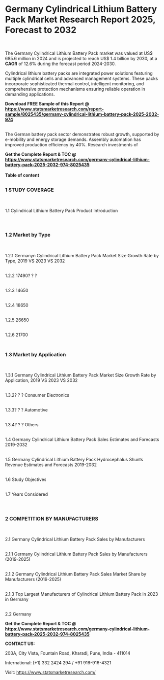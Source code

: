 <h1>Germany Cylindrical Lithium Battery Pack Market Research Report 2025, Forecast to 2032</h1><br/><p>The Germany Cylindrical Lithium Battery Pack market was valued at US$ 685.6 million in 2024 and is projected to reach US$ 1.4 billion by 2030, at a <strong>CAGR</strong> of 12.6% during the forecast period 2024-2030.</p><p>
 
 Cylindrical lithium battery packs are integrated power solutions featuring multiple cylindrical cells and advanced management systems. These packs incorporate sophisticated thermal control, intelligent monitoring, and comprehensive protection mechanisms ensuring reliable operation in demanding applications.</p><div><b>Download FREE Sample of this Report @ <a href="https://www.statsmarketresearch.com/download-free-sample/8025435/germany-cylindrical-lithium-battery-pack-2025-2032-974">https://www.statsmarketresearch.com/report-sample/8025435/germany-cylindrical-lithium-battery-pack-2025-2032-974</a></b></div><br><p>
 
 The German battery pack sector demonstrates robust growth, supported by e-mobility and energy storage demands. Assembly automation has improved production efficiency by 40%. Research investments of</p><div><b>Get the Complete Report & TOC @ <a href="https://www.statsmarketresearch.com/germany-cylindrical-lithium-battery-pack-2025-2032-974-8025435">https://www.statsmarketresearch.com/germany-cylindrical-lithium-battery-pack-2025-2032-974-8025435</a></b></div><br><b>Table of content</b><p><h2><span style="font-size:16px"><strong>1 STUDY COVERAGE</strong></span></h2><br />
 
 <p>1.1 Cylindrical Lithium Battery Pack Product Introduction</p><br />
 
 <h2><span style="font-size:16px"><strong>1.2 Market by Type</strong></span></h2><br />
 
 <p>1.2.1 Germanyn Cylindrical Lithium Battery Pack Market Size Growth Rate by Type, 2019 VS 2023 VS 2032<br /><br />
 
 1.2.2 17490? ? ? <br /><br />
 
 1.2.3 14650<br /><br />
 
 1.2.4 18650<br /><br />
 
 1.2.5 26650<br /><br />
 
 1.2.6 21700<br /><br />
 
 <h2><span style="font-size:16px"><strong>1.3 Market by Application</strong></span></h2><br />
 
 <p>1.3.1 Germany Cylindrical Lithium Battery Pack Market Size Growth Rate by Application, 2019 VS 2023 VS 2032<br /><br />
 
 1.3.2? ? ? Consumer Electronics<br /><br />
 
 1.3.3? ? ? Automotive<br /><br />
 
 1.3.4? ? ? Others<br /><br />
 
 1.4 Germany Cylindrical Lithium Battery Pack Sales Estimates and Forecasts 2019-2032<br /><br />
 
 1.5 Germany Cylindrical Lithium Battery Pack Hydrocephalus Shunts Revenue Estimates and Forecasts 2019-2032<br /><br />
 
 1.6 Study Objectives<br /><br />
 
 1.7 Years Considered</p><br />
 
 <h2><span style="font-size:16px"><strong>2 COMPETITION BY MANUFACTURERS</strong></span></h2><br />
 
 <p>2.1 Germany Cylindrical Lithium Battery Pack Sales by Manufacturers<br /><br />
 
 2.1.1 Germany Cylindrical Lithium Battery Pack Sales by Manufacturers (2019-2025)<br /><br />
 
 2.1.2 Germany Cylindrical Lithium Battery Pack Sales Market Share by Manufacturers (2019-2025)<br /><br />
 
 2.1.3 Top Largest Manufacturers of Cylindrical Lithium Battery Pack in 2023 in Germany<br /><br />
 
 2.2 Germany <br><div><b>Get the Complete Report & TOC @ <a href="https://www.statsmarketresearch.com/germany-cylindrical-lithium-battery-pack-2025-2032-974-8025435">https://www.statsmarketresearch.com/germany-cylindrical-lithium-battery-pack-2025-2032-974-8025435</a></b></div></p>
 
 <b>CONTACT US:</b><br>
 
 203A, City Vista, Fountain Road, Kharadi, Pune, India - 411014 <br>
 
 International: (+1) 332 2424 294 / +91 916-916-4321<br>
 
 Visit: <a href="https://www.statsmarketresearch.com/">https://www.statsmarketresearch.com/</a>
 
 <br>